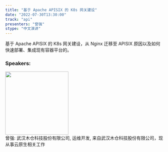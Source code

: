 ```yaml
---
title: "基于 Apache APISIX 的 K8s 网关建设"
date: "2022-07-30T13:30:00"
track: "api"
presenters: "曾强"
stype: "中文演讲"
---
```

基于 Apache APISIX 的 K8s 网关建设，从 Nginx 迁移至 APISIX 原因以及如何快速部署、集成现有容器平台的。
 ### Speakers: 
 <img src="images/speaker/1175.png" width="200" /><br>曾强: 武汉木仓科技股份有限公司, 运维开发, 来自武汉木仓科技股份有限公司，现从事云原生相关工作

 